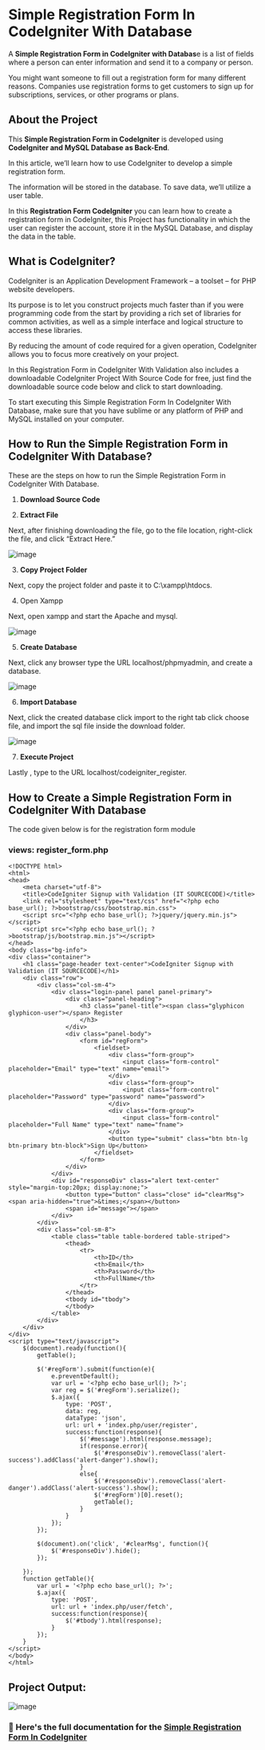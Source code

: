 # Simple Registration Form In CodeIgniter With Database

A **Simple Registration Form in CodeIgniter with Databas**e is a list of fields where a person can enter information and send it to a company or person.

You might want someone to fill out a registration form for many different reasons. Companies use registration forms to get customers to sign up for subscriptions, services, or other programs or plans.

## About the Project

This **Simple Registration Form in CodeIgniter** is  developed using **CodeIgniter and MySQL Database as Back-End**.

In this article, we’ll learn how to use CodeIgniter to develop a simple registration form.

The information will be stored in the database. To save data, we’ll utilize a user table.

In this **Registration Form CodeIgniter** you can learn how to create a registration form in CodeIgniter, this Project has functionality in which the user can register the account, store it in the MySQL Database, and display the data in the table.

## What is CodeIgniter?

CodeIgniter is an Application Development Framework – a toolset – for PHP website developers.

Its purpose is to let you construct projects much faster than if you were programming code from the start by providing a rich set of libraries for common activities, as well as a simple interface and logical structure to access these libraries.

By reducing the amount of code required for a given operation, CodeIgniter allows you to focus more creatively on your project.

In this Registration Form in CodeIgniter With Validation also includes a downloadable CodeIgniter Project With Source Code for free, just find the downloadable source code below and click to start downloading.

To start executing this Simple Registration Form In CodeIgniter With Database, make sure that you have sublime or any platform of PHP and MySQL installed on your computer.

## How to Run the Simple Registration Form in CodeIgniter With Database?

These are the steps on how to run the Simple Registration Form in CodeIgniter With Database.

1. **Download Source Code**

2. **Extract File**

Next, after finishing downloading the file, go to the file location, right-click the file, and click “Extract Here.”

![image](https://github.com/user-attachments/assets/fc2fd26a-3623-4de2-ba6d-a47d22854468)

3. **Copy Project Folder**

Next, copy the project folder and paste it to C:\xampp\htdocs.

4. Open Xampp

Next, open xampp and start the Apache and mysql.

![image](https://github.com/user-attachments/assets/2d679b95-e527-4045-a404-eaf66a170f25)

5. **Create Database**

Next, click any browser type the URL localhost/phpmyadmin, and create a database.

![image](https://github.com/user-attachments/assets/6b768969-9796-4783-b166-5b7376ae3446)

6. **Import Database**

Next, click the created database click import to the right tab click choose file, and import the sql file inside the download folder.

![image](https://github.com/user-attachments/assets/ac485a41-98ef-4be8-8a58-c4253bb0c2ad)


7. **Execute Project**

Lastly , type to the URL localhost/codeigniter_register.

## How to Create a Simple Registration Form in CodeIgniter With Database

The code given below is for the registration form module

### views: register_form.php

```
<!DOCTYPE html>
<html>
<head>
	<meta charset="utf-8">
	<title>CodeIgniter Signup with Validation (IT SOURCECODE)</title>
	<link rel="stylesheet" type="text/css" href="<?php echo base_url(); ?>bootstrap/css/bootstrap.min.css">
	<script src="<?php echo base_url(); ?>jquery/jquery.min.js"></script>
	<script src="<?php echo base_url(); ?>bootstrap/js/bootstrap.min.js"></script>
</head>
<body class="bg-info">
<div class="container">
	<h1 class="page-header text-center">CodeIgniter Signup with Validation (IT SOURCECODE)</h1>
	<div class="row">
		<div class="col-sm-4">
			<div class="login-panel panel panel-primary">
		        <div class="panel-heading">
		            <h3 class="panel-title"><span class="glyphicon glyphicon-user"></span> Register
		            </h3>
		        </div>
		    	<div class="panel-body">
		        	<form id="regForm">
		            	<fieldset>
		                	<div class="form-group">
		                    	<input class="form-control" placeholder="Email" type="text" name="email">
		                	</div>
		                	<div class="form-group">
		                    	<input class="form-control" placeholder="Password" type="password" name="password">
		                	</div>
		                	<div class="form-group">
		                    	<input class="form-control" placeholder="Full Name" type="text" name="fname">
		                	</div>
		                	<button type="submit" class="btn btn-lg btn-primary btn-block">Sign Up</button>
		            	</fieldset>
		        	</form>
		    	</div>
		    </div>
		    <div id="responseDiv" class="alert text-center" style="margin-top:20px; display:none;">
				<button type="button" class="close" id="clearMsg"><span aria-hidden="true">&times;</span></button>
				<span id="message"></span>
			</div>
		</div>
		<div class="col-sm-8">
			<table class="table table-bordered table-striped">
				<thead>
					<tr>
						<th>ID</th>
						<th>Email</th>
						<th>Password</th>
						<th>FullName</th>
					</tr>
				</thead>
				<tbody id="tbody">
				</tbody>
			</table>
		</div>
	</div>
</div>
<script type="text/javascript">
	$(document).ready(function(){
		getTable();

		$('#regForm').submit(function(e){
			e.preventDefault();
			var url = '<?php echo base_url(); ?>';
			var reg = $('#regForm').serialize();
			$.ajax({
				type: 'POST',
				data: reg,
				dataType: 'json',
				url: url + 'index.php/user/register',
				success:function(response){
					$('#message').html(response.message);
					if(response.error){
						$('#responseDiv').removeClass('alert-success').addClass('alert-danger').show();
					}
					else{
						$('#responseDiv').removeClass('alert-danger').addClass('alert-success').show();
						$('#regForm')[0].reset();
						getTable();
					}
				}
			});
		});

		$(document).on('click', '#clearMsg', function(){
			$('#responseDiv').hide();
		});

	});
	function getTable(){
		var url = '<?php echo base_url(); ?>';
		$.ajax({
			type: 'POST',
			url: url + 'index.php/user/fetch',
			success:function(response){
				$('#tbody').html(response);
			}
		});
	}
</script>
</body>
</html>
```

## Project Output:

![image](https://github.com/user-attachments/assets/6e1dc865-ec9e-4911-9753-9eb3ed571a76)

### 📌 Here's the full documentation for the [Simple Registration Form In CodeIgniter](https://itsourcecode.com/free-projects/php-project/simple-registration-form-in-codeigniter-with-database/)


